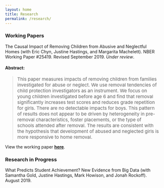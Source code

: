 ```yaml
---
layout: home
title: Research
permalink: /research/
---
```


### Working Papers

The Causal Impact of Removing Children from Abusive and Neglectful Homes (with Eric Chyn, Justine Hastings, and Margarita Machelett). NBER Working Paper #25419. Revised September 2019. _Under review_.

#### Abstract:

> <span style="font-size:15px;">This paper measures impacts of removing children from families investigated for abuse or neglect. We use removal tendencies of child protection investigators as an instrument. We focus on young children investigated before age 6 and find that removal significantly increases test scores and reduces grade repetition for girls. There are no detectable impacts for boys. This pattern of results does not appear to be driven by heterogeneity in pre-removal characteristics, foster placements, or the type of schools attended after removal. The results are consistent with the hypothesis that development of abused and neglected girls is more responsive to home removal.</span>

View the working paper [__here__](http://www.nber.org/papers/w25419).

### Research in Progress

What Predicts Student Achievement? New Evidence from Big Data (with Samantha Gold, Justine Hastings, Mark Howison, and Jonah Rockoff). August 2019.